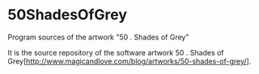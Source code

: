 # 50ShadesOfGrey
Program sources of the artwork "50 . Shades of Grey"

It is the source repository of the software artwork 50 . Shades of Grey[http://www.magicandlove.com/blog/artworks/50-shades-of-grey/].
